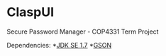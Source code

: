ClaspUI
=======

Secure Password Manager - COP4331 Term Project

Dependencies:
*[JDK SE 1.7](http://www.oracle.com/technetwork/java/javase/downloads/jdk7-downloads-1880260.html)
*[GSON](http://search.maven.org/#artifactdetails%7Ccom.google.code.gson%7Cgson%7C2.3%7Cjar)
